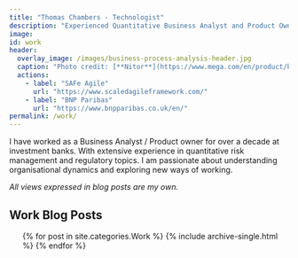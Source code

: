 ```yaml
---
title: "Thomas Chambers - Technologist"
description: "Experienced Quantitative Business Analyst and Product Owner"
image:
id: work
header:
  overlay_image: /images/business-process-analysis-header.jpg
  caption: "Photo credit: [**Nitor**](https://www.mega.com/en/product/business-process-analysis)"
  actions:
    - label: "SAFe Agile"
      url: "https://www.scaledagileframework.com/"
    - label: "BNP Paribas"
      url: "https://www.bnpparibas.co.uk/en/"
permalink: /work/
---
```


I have worked as a Business Analyst / Product owner for over a decade at investment banks. With extensive experience in quantitative risk management and regulatory topics. I am passionate about understanding organisational dynamics and exploring new ways of working.

_All views expressed in blog posts are my own._

## Work Blog Posts
<ul>{% for post in site.categories.Work %}
    {% include archive-single.html %}
{% endfor %}</ul>
